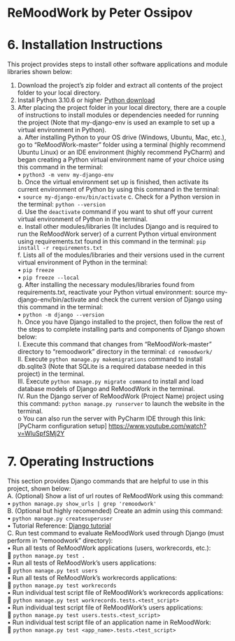 # ReMoodWork by Peter Ossipov
# 6. Installation  Instructions
This project provides steps to install other software applications and module libraries shown below: 
1.	Download the project’s zip folder and extract all contents of the project folder to your local directory.
2.	Install Python 3.10.6 or higher [Python download](https://www.python.org/downloads/)
3.	After placing the project folder in your local directory, there are a couple of instructions to install modules or dependencies needed for running the project (Note that my-django-env is used an example to set up a virtual environment in Python).  
a. After installing Python to your OS drive (Windows, Ubuntu, Mac, etc.), go to “ReMoodWork-master” folder using a terminal (highly recommend Ubuntu Linux) or an IDE environment (highly recommend PyCharm) and began creating a Python virtual environment name of your choice using this command in the terminal:  
•	```python3 -m venv my-django-env```  
b.	Once the virtual environment set up is finished, then activate its current environment of Python by using this command in the terminal:   
•	```source my-django-env/bin/activate``` 
c.	Check for a Python version in the terminal: ```python --version```  
d.	Use the ```deactivate``` command if you want to shut off your current virtual environment of Python in the terminal.  
e.	Install other modules/libraries (It includes Django and is required to run the ReMoodWork server) of a current Python virtual environment using requirements.txt found in this command in the terminal: ```pip install -r requirements.txt```  
f.	Lists all of the modules/libraries and their versions used in the current virtual environment of Python in the terminal:  
•	```pip freeze```  
•	```pip freeze --local```  
g.	After installing the necessary modules/libraries found from requirements.txt, reactivate your Python virtual environment: source my-django-env/bin/activate and check the current version of Django using this command in the terminal:  
•	```python -m django --version```  
h.	Once you have Django installed to the project, then follow the rest of the steps to complete installing parts and components of Django shown below:  
I.	Execute this command that changes from “ReMoodWork-master” directory to “remoodwork” directory in the terminal: ```cd remoodwork/```  
II.	Execute ```python manage.py makemigrations``` command to install db.sqlite3 (Note that SQLite is a required database needed in this project) in the terminal.   
III.	Execute ```python manage.py migrate command``` to install and load database models of Django and ReMoodWork in the terminal.  
IV.	Run the Django server of ReMoodWork (Project Name) project using this command: ```python manage.py runserver```  to launch the website in the terminal.  
o	You can also run the server with PyCharm IDE through this link: [PyCharm configuration setup] https://www.youtube.com/watch?v=WluSpfSMj2Y 

# 7. Operating  Instructions  
This section provides Django commands that are helpful to use in this project, shown below:  
A.	(Optional) Show a list of url routes of ReMoodWork using this command:  
•	```python manage.py show_urls | grep 'remoodwork'```  
B.	(Optional but highly recomended) Create an admin using this command:   
•	```python manage.py createsuperuser```  
•	Tutorial Reference: [Django tutorial](https://docs.djangoproject.com/en/1.8/intro/tutorial02/)  
C.	Run test command to evaluate ReMoodWork used through Django (must perform in “remoodwork” directory):   
•	Run all tests of ReMoodWork applications (users, workrecords, etc.):  
	```python manage.py test .```  
•	Run all tests of ReMoodWork’s users applications:  
	```python manage.py test users```  
•	Run all tests of ReMoodWork’s workrecords applications:  
	```python manage.py test workrecords```  
•	Run individual test script file of ReMoodWork’s workrecords applications:   
	```python manage.py test workrecords.tests.<test_script>```  
•	Run individual test script file of ReMoodWork’s users applications:   
	```python manage.py test users.tests.<test_script>```  
•	Run individual test script file of an application name in ReMoodWork:  
	```python manage.py test <app_name>.tests.<test_script>```  
